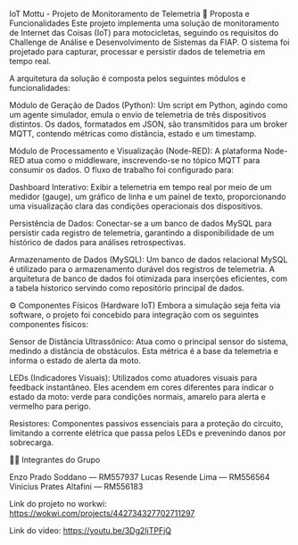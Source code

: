 IoT Mottu - Projeto de Monitoramento de Telemetria
📝 Proposta e Funcionalidades
Este projeto implementa uma solução de monitoramento de Internet das Coisas (IoT) para motocicletas, seguindo os requisitos do Challenge de Análise e Desenvolvimento de Sistemas da FIAP. O sistema foi projetado para capturar, processar e persistir dados de telemetria em tempo real.

A arquitetura da solução é composta pelos seguintes módulos e funcionalidades:

Módulo de Geração de Dados (Python): Um script em Python, agindo como um agente simulador, emula o envio de telemetria de três dispositivos distintos. Os dados, formatados em JSON, são transmitidos para um broker MQTT, contendo métricas como distância, estado e um timestamp.

Módulo de Processamento e Visualização (Node-RED): A plataforma Node-RED atua como o middleware, inscrevendo-se no tópico MQTT para consumir os dados. O fluxo de trabalho foi configurado para:

Dashboard Interativo: Exibir a telemetria em tempo real por meio de um medidor (gauge), um gráfico de linha e um painel de texto, proporcionando uma visualização clara das condições operacionais dos dispositivos.

Persistência de Dados: Conectar-se a um banco de dados MySQL para persistir cada registro de telemetria, garantindo a disponibilidade de um histórico de dados para análises retrospectivas.

Armazenamento de Dados (MySQL): Um banco de dados relacional MySQL é utilizado para o armazenamento durável dos registros de telemetria. A arquitetura de banco de dados foi otimizada para inserções eficientes, com a tabela historico servindo como repositório principal de dados.

⚙️ Componentes Físicos (Hardware IoT)
Embora a simulação seja feita via software, o projeto foi concebido para integração com os seguintes componentes físicos:

Sensor de Distância Ultrassônico: Atua como o principal sensor do sistema, medindo a distância de obstáculos. Esta métrica é a base da telemetria e informa o estado de alerta da moto.

LEDs (Indicadores Visuais): Utilizados como atuadores visuais para feedback instantâneo. Eles acendem em cores diferentes para indicar o estado da moto: verde para condições normais, amarelo para alerta e vermelho para perigo.

Resistores: Componentes passivos essenciais para a proteção do circuito, limitando a corrente elétrica que passa pelos LEDs e prevenindo danos por sobrecarga.

👩‍💻 Integrantes do Grupo

Enzo Prado Soddano — RM557937
Lucas Resende Lima — RM556564
Vinicius Prates Altafini — RM556183


Link do projeto no workwi: https://wokwi.com/projects/442734327702711297 

Link do video: https://youtu.be/3Dg2IjTPFjQ
